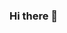 ### Hi there 👋

<!--
- 🔭 I’m currently working on fff
- 🌱 I’m currently learning fff
- 👯 I’m looking to collaborate on ddd
- 🤔 I’m looking for help with ffff
- 💬 Ask me about ghd
- 📫 How to reach me: gdhg
- 😄 Pronouns: errr
- ⚡ Fun fact: ddff
-->
